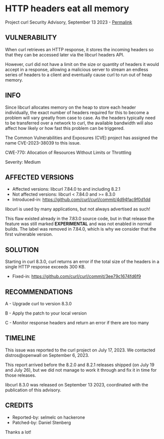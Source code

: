 HTTP headers eat all memory
===========================

Project curl Security Advisory, September 13 2023 -
[Permalink](https://curl.se/docs/CVE-2023-38039.html)

VULNERABILITY
-------------

When curl retrieves an HTTP response, it stores the incoming headers so that
they can be accessed later via the libcurl headers API.

However, curl did not have a limit on the size or quantity of headers it would
accept in a response, allowing a malicious server to stream an endless series
of headers to a client and eventually cause curl to run out of heap memory.

INFO
----

Since libcurl allocates memory on the heap to store each header individually,
the exact number of headers required for this to become a problem will vary
greatly from case to case. As the headers typically need to be transferred over
a network to curl, the available bandwidth will also affect how likely or how
fast this problem can be triggered.

The Common Vulnerabilities and Exposures (CVE) project has assigned the name
CVE-2023-38039 to this issue.

CWE-770: Allocation of Resources Without Limits or Throttling

Severity: Medium

AFFECTED VERSIONS
-----------------

- Affected versions: libcurl 7.84.0 to and including 8.2.1
- Not affected versions: libcurl < 7.84.0 and >= 8.3.0
- Introduced-in: https://github.com/curl/curl/commit/4d94fac9f0d1dd

libcurl is used by many applications, but not always advertised as such!

This flaw existed already in the 7.83.0 source code, but in that release the
feature was still marked **EXPERIMENTAL** and was not enabled in normal
builds. The label was removed in 7.84.0, which is why we consider that the 
first vulnerable version.

SOLUTION
------------

Starting in curl 8.3.0, curl returns an error if the total size of the headers
in a single HTTP response exceeds 300 KB.

- Fixed-in: https://github.com/curl/curl/commit/3ee79c1674fd6f9

RECOMMENDATIONS
--------------

 A - Upgrade curl to version 8.3.0

 B - Apply the patch to your local version

 C - Monitor response headers and return an error if there are too many

TIMELINE
--------

This issue was reported to the curl project on July 17, 2023. We contacted
distros@openwall on September 6, 2023.

This report arrived before the 8.2.0 and 8.2.1 releases shipped (on July 19
and July 26), but we did not manage to work it through and fix it in time for
those releases.

libcurl 8.3.0 was released on September 13 2023, coordinated with the
publication of this advisory.

CREDITS
-------

- Reported-by: selmelc on hackerone
- Patched-by: Daniel Stenberg

Thanks a lot!
